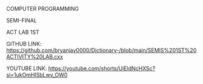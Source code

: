 COMPUTER PROGRAMMING

SEMI-FINAL 

ACT LAB 1ST

GITHUB LINK: https://github.com/bryanjay0000/Dictionary-/blob/main/SEMIS%201ST%20ACTIVITY%20LAB.cxx

YOUTUBE LINK:
https://youtube.com/shorts/UiEldNcHXSc?si=1ukOmHlSbLwv_OW0
